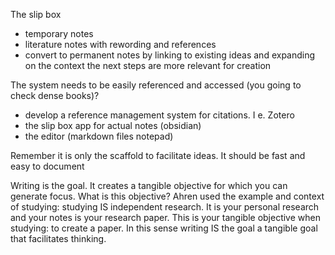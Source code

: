 The slip box
- temporary notes
- literature notes with rewording and references
- convert to permanent notes by linking to existing ideas and expanding on the context
the next steps are more relevant for creation

The system needs to be easily referenced and accessed (you going to check dense books)?
- develop a reference management system for citations. I e. Zotero
- the slip box app for actual notes (obsidian)
- the editor (markdown files notepad)

Remember it is only the scaffold to facilitate ideas. It should be fast and easy to document

Writing is the goal. It creates a tangible objective for which you can generate focus. What is this objective? Ahren used the example and context of studying: studying IS independent research. It is your personal research and your notes is your research paper. This is your tangible objective when studying: to create a paper. In this sense writing IS the goal a tangible goal that facilitates thinking.
